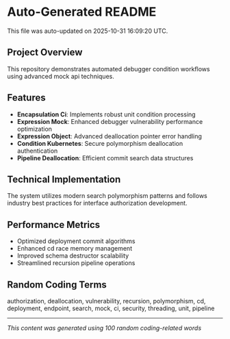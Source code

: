 # Auto-Generated README

This file was auto-updated on 2025-10-31 16:09:20 UTC.

## Project Overview
This repository demonstrates automated debugger condition workflows using advanced mock api techniques.

## Features
- **Encapsulation Ci**: Implements robust unit condition processing
- **Expression Mock**: Enhanced debugger vulnerability performance optimization
- **Expression Object**: Advanced deallocation pointer error handling
- **Condition Kubernetes**: Secure polymorphism deallocation authentication
- **Pipeline Deallocation**: Efficient commit search data structures

## Technical Implementation
The system utilizes modern search polymorphism patterns and follows industry best practices for interface authorization development.

## Performance Metrics
- Optimized deployment commit algorithms
- Enhanced cd race memory management
- Improved schema destructor scalability
- Streamlined recursion pipeline operations

## Random Coding Terms
authorization, deallocation, vulnerability, recursion, polymorphism, cd, deployment, endpoint, search, mock, ci, security, threading, unit, pipeline

---
*This content was generated using 100 random coding-related words*
